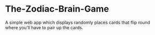 # The-Zodiac-Brain-Game
A simple web app which displays randomly places cards that flip round where you'll have to pair up the cards.
